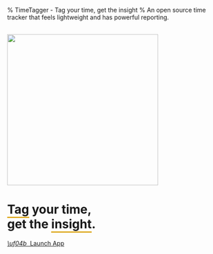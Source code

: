 % TimeTagger - Tag your time, get the insight
% An open source time tracker that feels lightweight and has powerful reporting.

<br />

<img src='timetagger_wd.svg' width='350px' />
<h1 class='normalfont'><span style='border-bottom: 3px solid #DEAA22;'>Tag</span> your time,<br>get the <span style='border-bottom: 3px solid  #DEAA22;'>insight</span>.</h1>

<style>
main a.ctabutton {
    display: inline-block;
    border: none;
    border-radius: 4px;
    background: #fff;
    padding: 1em;
    box-shadow: 0px 2px 4px rgba(0, 0, 0, 0.4);
    transition: box-shadow 0.1s;
    font-size: 120%;
    margin: 0.5em;
}
main a.ctabutton:hover {
    text-decoration: none;
    box-shadow: 0px 4px 8px rgba(0, 0, 0, 0.4);
}
</style>

<div>
    <a href='app/' class='ctabutton'>
        <i class='fas'>\uf04b</i>&nbsp;&nbsp;Launch App</a>
</div>
